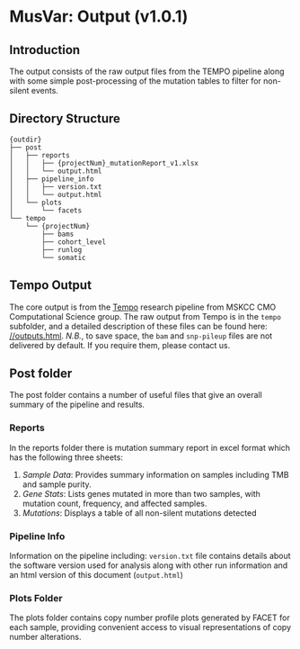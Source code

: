 # MusVar: Output (v1.0.1)

## Introduction

The output consists of the raw output files from the TEMPO pipeline along with some simple post-processing of the mutation tables to filter for non-silent events.


## Directory Structure

```
{outdir}
├── post
│   ├── reports
│   │   ├── {projectNum}_mutationReport_v1.xlsx
│   │   └── output.html
│   ├── pipeline_info
│   │   ├── version.txt
│   │   └── output.html
│   └── plots
│       └── facets
└── tempo
    └── {projectNum}
        ├── bams
        ├── cohort_level
        ├── runlog
        └── somatic
```

## Tempo Output

The core output is from the [Tempo](https://github.com/mskcc/tempo) research pipeline from MSKCC CMO Computational Science group. The raw output from Tempo is in the `tempo` subfolder, and a detailed description of these files can be found here: [//outputs.html](https://deploy-preview-983--cmotempo.netlify.app/outputs.html). _N.B._, to save space, the `bam` and `snp-pileup` files are not delivered by default. If you require them, please contact us.


## Post folder

The post folder contains a number of useful files that give an overall summary of the pipeline and results.


### Reports

In the reports folder there is mutation summary report in excel format which has the following three sheets:

1. *Sample Data*: Provides summary information on samples including TMB and sample purity.
2. *Gene Stats*: Lists genes mutated in more than two samples, with mutation count, frequency, and affected samples.
3. *Mutations*: Displays a table of all non-silent mutations detected


### Pipeline Info

Information on the pipeline including: `version.txt` file contains details about the software version used for analysis along with other run information and an html version of this document (`output.html`)


### Plots Folder

The plots folder contains copy number profile plots generated by FACET for each sample, providing convenient access to visual representations of copy number alterations.

